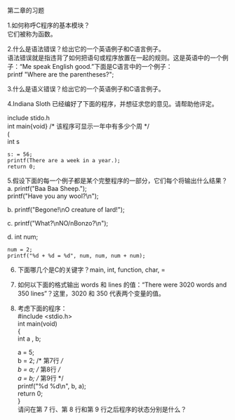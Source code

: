 第二章的习题  

1.如何称呼C程序的基本模块？  
它们被称为函数。

2.什么是语法错误？给出它的一个英语例子和C语言例子。  
语法错误就是指违背了如何把语句或程序放置在一起的规则。这是英语中的一个例子：“Me speak English good.”下面是C语言中的一个例子：  
printf "Where are the parentheses?";

3.什么是语义错误？给出它的一个英语例子和C语言例子。  

4.Indiana Sloth 已经编好了下面的程序，并想征求您的意见。请帮助他评定。  

include stido.h  
int main{void} /* 该程序可显示一年中有多少个周 */  
(  
    int s  
      
    s: = 56;  
    printf(There are a week in a year.);  
    return 0;  
  
5.假设下面的每一个例子都是某个完整程序的一部分，它们每个将输出什么结果？  
a. printf("Baa Baa Sheep.");  
   printf("Have you any wool?\n");   
  
b. printf("Begone!\nO creature of lard!");  
  
c. printf("What?\nNO/nBonzo?\n");  
  
d.  int num;  
  
    num = 2;  
    printf("%d + %d = %d", num, num, num + num);  
  
6. 下面哪几个是C的关键字？main, int, function, char, =  
  
7. 如何以下面的格式输出 words 和 lines 的值：“There were 3020 words and 350 lines”？这里，3020 和 350 代表两个变量的值。  
  
8. 考虑下面的程序：  
#include <stdio.h>  
int main(void)  
{  
    int a , b;  
  
    a = 5;  
    b = 2;  /* 第7行 */  
    b = a;  /* 第8行 */  
    a = b;  /* 第9行 */  
    printf("%d %d\n", b, a);  
    return 0;  
}  
请问在第 7 行、第 8 行和第 9 行之后程序的状态分别是什么？  


